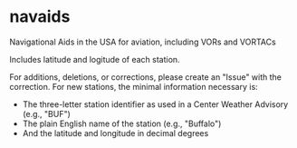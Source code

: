 # navaids
Navigational Aids in the USA for aviation, including VORs and VORTACs

Includes latitude and logitude of each station.

For additions, deletions, or corrections, please create an "Issue" with the correction. For new stations, the minimal information necessary is:
- The three-letter station identifier as used in a Center Weather Advisory (e.g., "BUF")
- The plain English name of the station (e.g., "Buffalo")
- And the latitude and longitude in decimal degrees

